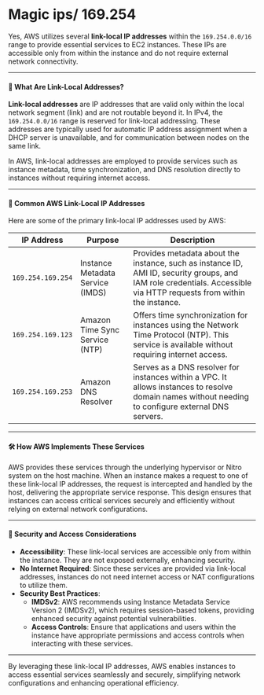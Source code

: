 # Magic ips/ 169.254

Yes, AWS utilizes several **link-local IP addresses** within the `169.254.0.0/16` range to provide essential services to EC2 instances. These IPs are accessible only from within the instance and do not require external network connectivity.

***

#### 🔗 What Are Link-Local Addresses?

**Link-local addresses** are IP addresses that are valid only within the local network segment (link) and are not routable beyond it. In IPv4, the `169.254.0.0/16` range is reserved for link-local addressing. These addresses are typically used for automatic IP address assignment when a DHCP server is unavailable, and for communication between nodes on the same link.

In AWS, link-local addresses are employed to provide services such as instance metadata, time synchronization, and DNS resolution directly to instances without requiring internet access.

***

#### 📜 Common AWS Link-Local IP Addresses

Here are some of the primary link-local IP addresses used by AWS:

| IP Address        | Purpose                          | Description                                                                                                                                                          |
| ----------------- | -------------------------------- | -------------------------------------------------------------------------------------------------------------------------------------------------------------------- |
| `169.254.169.254` | Instance Metadata Service (IMDS) | Provides metadata about the instance, such as instance ID, AMI ID, security groups, and IAM role credentials. Accessible via HTTP requests from within the instance. |
| `169.254.169.123` | Amazon Time Sync Service (NTP)   | Offers time synchronization for instances using the Network Time Protocol (NTP). This service is available without requiring internet access.                        |
| `169.254.169.253` | Amazon DNS Resolver              | Serves as a DNS resolver for instances within a VPC. It allows instances to resolve domain names without needing to configure external DNS servers.                  |

***

#### 🛠️ How AWS Implements These Services

AWS provides these services through the underlying hypervisor or Nitro system on the host machine. When an instance makes a request to one of these link-local IP addresses, the request is intercepted and handled by the host, delivering the appropriate service response. This design ensures that instances can access critical services securely and efficiently without relying on external network configurations.

***

#### 🔐 Security and Access Considerations

* **Accessibility**: These link-local services are accessible only from within the instance. They are not exposed externally, enhancing security.
* **No Internet Required**: Since these services are provided via link-local addresses, instances do not need internet access or NAT configurations to utilize them.
* **Security Best Practices**:
  * **IMDSv2**: AWS recommends using Instance Metadata Service Version 2 (IMDSv2), which requires session-based tokens, providing enhanced security against potential vulnerabilities.
  * **Access Controls**: Ensure that applications and users within the instance have appropriate permissions and access controls when interacting with these services.

***

By leveraging these link-local IP addresses, AWS enables instances to access essential services seamlessly and securely, simplifying network configurations and enhancing operational efficiency.
